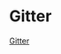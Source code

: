 # Gitter

[Gitter](https://gitter.im/doc-site/discuss)

<script>
export default {
  mounted () {
    window.open('https://gitter.im/doc-site/discuss')
  }
}
</script>
